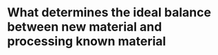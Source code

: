 # What determines the ideal balance between new material and processing known material

<!-- #Life -->

<!-- {BearID:3384C068-38FB-46EA-B0B4-50EC710BD316-15756-0000130480B643AC} -->
